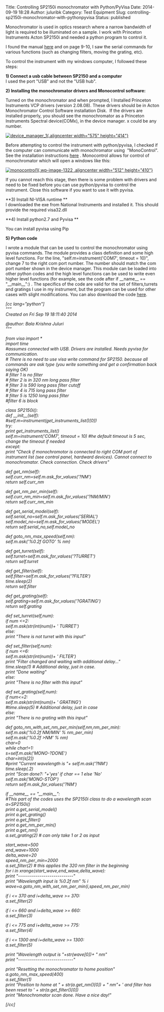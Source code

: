 Title: Controlling SP2150i monochromator with Python/PyVisa
Date: 2014-09-19 18:28
Author: juluribk
Category: Test Equipment
Slug: controlling-sp2150i-monochromator-with-pythonpyvisa
Status: published

Monochromator is used in optics research where a narrow bandwidth of light is required to be illuminated on a sample. I work with Princeton Instruments Acton SP2150i and needed a python program to control it.

I found the manual [here](ftp://ftp.princetoninstruments.com/public/Manuals/Acton/SP-2150i.pdf) and on page 9-10, I saw the serial commands for various functions (such as changing filters, moving the grating, etc).

To control the instrument with my windows computer, I followed these steps:

**1) Connect a usb cable between SP2150 and a computer**  
I used the port "USB" and not the "USB hub".

**2) Installing the monochromator drivers and Monocontrol software:**

Turned on the monochromator and when prompted, I Installed Princeton Instruments VCP drivers (version 2.08.08). These drivers should be in Acton Monochromator Control Software installation Disk.  If the drivers are installed properly, you should see the monochromator as a Princeton Instruments Spectral device(COMx), in the device manager. x could be any number.

[![device\_manager\_1](http://juluribk.com/wp-content/uploads/2014/09/device_manager_11.png){.aligncenter width="575" height="414"}](http://juluribk.com/wp-content/uploads/2014/09/device_manager_11.png)

Before attempting to control the instrument with python/pyvisa, I checked if the computer can communicate with monochromator using  "MonoControl". See the installation instructions [here](ftp://ftp.princetoninstruments.com/public/Manuals/Acton/Monochromator_Control_Software_Manual.pdf) . Monocontrol allows for control of monochromator which will open a windows like this:

[![monocontrol1](http://juluribk.com/wp-content/uploads/2014/09/monocontrol1.png){.wp-image-1322 .aligncenter width="512" height="410"}](http://juluribk.com/wp-content/uploads/2014/09/monocontrol1.png)

If you cannot reach this stage, then there is some problem with drivers and need to be fixed before you can use python/pyvisa to control the instrument. Close this software if you want to use it with pyvisa.

**3) Install NI-VISA runtime **  
I downloaded the exe from National Instruments and installed it. This should provide the required visa32.dll

**4) Install python2.7 and Pyvisa **

You can install pyvisa using Pip

**5) Python code**

I wrote a module that can be used to control the monochromator using pyvisa commands. The module provides a class definition and some high level functions. For the line, "self.m=instrument('COM7', timeout = 10)", change 7 to the right com port number. The number should match the com port number shown in the device manager. This module can be loaded into other python codes and the high level functions can be used to write even higher level functions (for example, see the code after if \_\_name\_\_ == "\_\_main\_\_":) . The specifics of the code are valid for the set of filters,turrets and gratings I use in my instrument, but the program can be used for other cases with slight modifications. You can also download the code [here](http://juluribk.com/wp-content/uploads/2014/09/SP2150i.txt).

<em id="__mceDel"> \[cc lang="python"\]  
"""  
Created on Fri Sep 19 18:11:40 2014

@author: Bala Krishna Juluri  
"""

from visa import \*  
import time  
\#assumes connected with USB. Drivers are installed. Needs pyvisa for communication.  
\# There is no need to use visa write command for SP2150. because all commands are ask type (you write something and get a confirmation back saying OK)  
\# filter 1 is no filter  
\# filter 2 is in 320 nm long pass filter  
\# filter 3 is 590 long pass filter cutoff  
\# filter 4 is 715 long pass filter  
\# filter 5 is 1250 long pass filter  
\#filter 6 is block

class SP2150i():  
def \_\_init\_\_(self):  
\#self.m=instrument(get\_instruments\_list()\[0\])  
try:  
print get\_instruments\_list()  
self.m=instrument('COM7', timeout = 10) \#he default timeout is 5 sec, change the timeout if needed  
except:  
print "Check if monochromotor is connected to right COM port of instrument list (see control panel, hardward devices). Cannot connect to monochromator. Check connection. Check drivers"

def get\_nm(self):  
self.curr\_nm=self.m.ask\_for\_values('?NM')  
return self.curr\_nm

def get\_nm\_per\_min(self):  
self.curr\_nm\_min=self.m.ask\_for\_values('?NM/MIN')  
return self.curr\_nm\_min

def get\_serial\_model(self):  
self.serial\_no=self.m.ask\_for\_values('SERIAL')  
self.model\_no=self.m.ask\_for\_values('MODEL')  
return self.serial\_no,self.model\_no

def goto\_nm\_max\_speed(self,nm):  
self.m.ask('%0.2f GOTO' % nm)

def get\_turret(self):  
self.turret=self.m.ask\_for\_values('?TURRET')  
return self.turret

def get\_filter(self):  
self.filter=self.m.ask\_for\_values('?FILTER')  
time.sleep(2)  
return self.filter

def get\_grating(self):  
self.grating=self.m.ask\_for\_values('?GRATING')  
return self.grating

def set\_turret(self,num):  
if num &lt;=2:  
self.m.ask(str(int(num))+ ' TURRET')  
else:  
print "There is not turret with this input"

def set\_filter(self,num):  
if num &lt;=6:  
self.m.ask(str(int(num))+ ' FILTER')  
print "Filter changed and waiting with additional delay..."  
time.sleep(1) \# Additional delay, just in case.  
print "Done waiting"  
else:  
print "There is no filter with this input"

def set\_grating(self,num):  
if num&lt;=2:  
self.m.ask(str(int(num))+ ' GRATING')  
\#time.sleep(5) \# Additional delay, just in case  
else:  
print "There is no grating with this input"

def goto\_nm\_with\_set\_nm\_per\_min(self,nm,nm\_per\_min):  
self.m.ask('%0.2f NM/MIN' % nm\_per\_min)  
self.m.ask('%0.2f &gt;NM' % nm)  
char=0  
while char!=1:  
s=self.m.ask('MONO-?DONE')  
char=int(s\[2\])  
\#print "Current wavelength is "+ self.m.ask('?NM')  
time.sleep(.2)  
print "Scan done?: "+'yes' if char == 1 else 'No'  
self.m.ask('MONO-STOP')  
return self.m.ask\_for\_values('?NM')

if \_\_name\_\_ == "\_\_main\_\_":  
\#This part of the codes uses the SP2150i class to do a wavelength scan  
a=SP2150i()  
print a.get\_serial\_model()  
print a.get\_grating()  
print a.get\_filter()  
print a.get\_nm\_per\_min()  
print a.get\_nm()  
a.set\_grating(2) \# can only take 1 or 2 as input

start\_wave=500  
end\_wave=1000  
delta\_wave=20  
speed\_nm\_per\_min=2000  
a.set\_filter(2) \# this applies the 320 nm filter in the beginning  
for i in xrange(start\_wave,end\_wave,delta\_wave):  
print "----------------------------"  
print "Wavelength input is %0.2f nm" % i  
wave=a.goto\_nm\_with\_set\_nm\_per\_min(i,speed\_nm\_per\_min)

if i &lt;= 370 and i+delta\_wave &gt;= 370:  
a.set\_filter(2)

if i &lt;= 660 and i+delta\_wave &gt;= 660:  
a.set\_filter(3)

if i &lt;= 775 and i+delta\_wave &gt;= 775:  
a.set\_filter(4)

if i &lt;= 1300 and i+delta\_wave &gt;= 1300:  
a.set\_filter(5)

print "Wavelength output is "+str(wave\[0\])+ " nm"  
print "----------------------------"

print "Resetting the monochromator to home position"  
a.goto\_nm\_max\_speed(400)  
a.set\_filter(1)  
print "Position to home at " + str(a.get\_nm()\[0\]) + " nm"+ ' and filter has been reset to ' + str(a.get\_filter()\[0\])  
print "Monochromator scan done. Have a nice day!"

\[/cc\]
